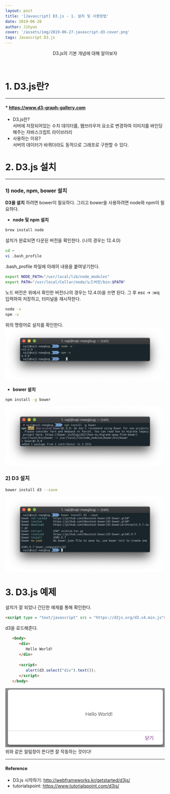 ```yaml
---
layout: post
title: '[Javascript] D3.js - 1. 설치 및 사용방법'
date: 2019-06-28
author: Jihyun
cover: '/assets/img/2019-06-27-javascript-d3-cover.png'
tags: Javascript D3.js
---
```


<center> D3.js의 기본 개념에 대해 알아보자 </center><br><br>

# **1. D3.js란?**  
---
#### * https://www.d3-graph-gallery.com
- D3.js란?<br>
  서버에 저장되어있는 수치 데이터를, 웹브라우저 요소로 변경하여 이미지를 바인딩해주는 자바스크립트 라이브러리
- 사용하는 이유?<br>
  서버의 데이터가 바뀌더라도 동적으로 그래프로 구현할 수 있다.

# **2. D3.js 설치**
---
### 1) node, npm, bower 설치
**D3을 설치** 하려면 bower이 필요하다. 그리고 bower을 사용하려면 node와 npm이 필요하다.
* **node 및 npm 설치**
```bash
brew install node
```
설치가 완료되면 다운된 버전을 확인한다. (나의 경우는 12.4.0)
```bash
cd ~
vi .bash_profile
```
.bash_profile 파일에 아래의 내용을 붙여넣기한다.
```bash
export NODE_PATH="/usr/local/lib/node_modules"
export PATH="/usr/local/Cellar/node/노드버전/bin:$PATH"
```
노드 버전은 위에서 확인한 버전(나의 경우는 12.4.0)을 쓰면 된다. 그 후 esc -> :wq 입력하여 저장하고, 터미널을 재시작한다.
```bash
node -v
npm -v
```
위의 명령어로 설치를 확인한다.
![settings-npm](/assets/img/2019-06-28-javascript-d3-settings-npm.png)

* **bower 설치**
```bash
npm install -g bower
```
![settings-bower](/assets/img/2019-06-28-javascript-d3-settings-bower.png)

### 2) D3 설치
```bash
bower install d3 --save
```
![settings-bower](/assets/img/2019-06-28-javascript-d3-install-d3.png)


# **3. D3.js 예제**
설치가 잘 되었나 간단한 예제를 통해 확인한다.
```HTML
<script type = "text/javascript" src = "https://d3js.org/d3.v4.min.js"></script>
```
d3을 로드해준다.
```HTML
   <body>
      <div>
         Hello World!    
      </div>

      <script>
         alert(d3.select("div").text());
      </script>
   </body>
```
![settings-bower](/assets/img/2019-06-28-javascript-d3-example-d3.png)
위와 같은 알림창이 뜬다면 잘 작동하는 것이다!


---
<!-- #### 관련글
- [GitHub 블로그 만들기 2 - Jekyll 테마 가져오기](https://jihyun-dev.github.io/2018/10/19/github-blog-2.html) -->

#### **Reference**
- D3.js 시작하기: http://webframeworks.kr/getstarted/d3js/
- tutorialspoint: https://www.tutorialspoint.com/d3js/
